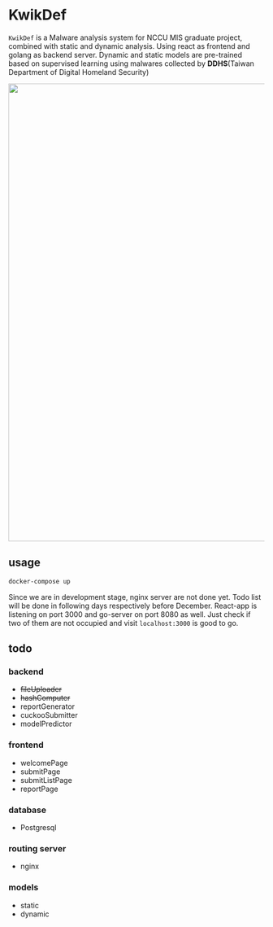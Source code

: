 # KwikDef

```KwikDef``` is a Malware analysis system for NCCU MIS graduate project, combined with static and dynamic analysis. Using react as frontend and golang as backend server. Dynamic and static models are pre-trained based on supervised learning using malwares collected by **DDHS**(Taiwan Department of Digital Homeland Security)

<img src=https://github.com/nathan-tw/KwikDef/blob/master/system_metadata/arch.png width="900">


## usage

```zsh
docker-compose up
```
Since we are in development stage, nginx server are not done yet. Todo list will be done in following days respectively before December. React-app is listening on port 3000 and go-server on port 8080 as well. Just check if two of them are not occupied and visit ```localhost:3000``` is good to go.


## todo 

### backend

- <del> fileUploader
- <del> hashComputer
- reportGenerator
- cuckooSubmitter
- modelPredictor

### frontend

- welcomePage
- submitPage
- submitListPage
- reportPage

### database

- Postgresql

### routing server

- nginx

### models

- static
- dynamic
